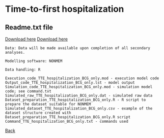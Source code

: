 # Time-to-first hospitalization

## Readme.txt file

<a href="./readme_TTE_hospitalization_BCG_only.txt">Download here</a>
<a href="./Simulated_raw_data_TTE_hospitalization_BCG_only.dat">Download here</a>


```
Data: Data will be made available upon completion of all secondary analyses.

Modelling software: NONMEM

Data handling: R

Execution_code_TTE_hospitalization_BCG_only.mod - execution model code
Output_code_TTE_hospitalization_BCG_only.lst - model output
Simulation_code_TTE_hospitalization_BCG_only.mod - simulation model code; see command.txt
Simulated_raw_TTE_hospitalization_BCG_only.dat - simulated raw data
Dataset_preparation_TTE_hospitalization_BCG_only.R - R script to prepare the dataset suitable for NONMEM
Simulated_dataset_TTE_hospitalization_BCG_only.csv - example of the dataset structure created with Dataset_preparation_TTE_hospitalization_BCG_only.R script
Command_TTE_hospitalization_BCG_only.txt - commands used
```

[Back](../hospitalization_tte_main)
